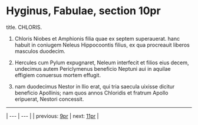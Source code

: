 # Hyginus, Fabulae, section 10pr

title. CHLORIS.



1. Chloris Niobes et Amphionis filia quae ex septem superauerat. hanc habuit in coniugem Neleus Hippocoontis filius, ex qua procreauit liberos masculos duodecim.



2. Hercules cum Pylum expugnaret, Neleum interfecit et filios eius decem, undecimus autem Periclymenus beneficio Neptuni aui in aquilae effigiem conuersus mortem effugit.



3. nam duodecimus Nestor in Ilio erat, qui tria saecula uixisse dicitur beneficio Apollinis; nam quos annos Chloridis et fratrum Apollo eripuerat, Nestori concessit.



---

| --- | --- |
| previous: [9pr](../9pr/) | next: [11pr](../11pr/) |